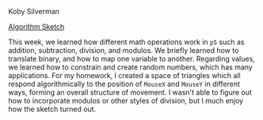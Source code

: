 Koby Silverman

[Algorithm  Sketch](https://kobydotweb.github.io/120-work/hw-6/index.html)

This week, we learned how different math operations work in `p5` such as addition, subtraction, division, and modulos. We briefly learned how to translate binary, and how to map one variable to another. Regarding values, we learned how to constrain and create random numbers, which has many applications. For my homework, I created a space of triangles which all respond algorithmically to the position of `MouseX` and `MouseY` in different ways, forming an overall structure of movement. I wasn't able to figure out how to incorporate modulos or other styles of division, but I much enjoy how the sketch turned out.
